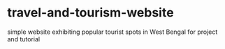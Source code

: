 # travel-and-tourism-website
simple website exhibiting popular tourist spots in West Bengal for project and tutorial 
